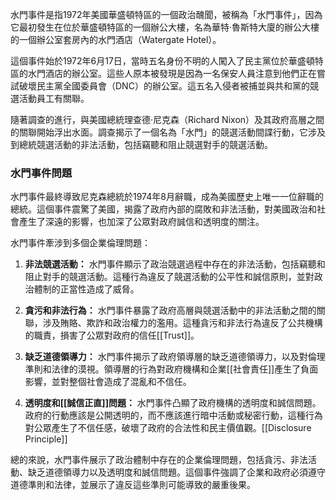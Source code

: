 水門事件是指1972年美國華盛頓特區的一個政治醜聞，被稱為「水門事件」，因為它最初發生在位於華盛頓特區的一個辦公大樓，名為華特·魯斯特大廈的辦公大樓的一個辦公室套房內的水門酒店（Watergate Hotel）。

這個事件始於1972年6月17日，當時五名身份不明的人闖入了民主黨位於華盛頓特區的水門酒店的辦公室。這些人原本被發現是因為一名保安人員注意到他們正在嘗試破壞民主黨全國委員會（DNC）的辦公室。這五名入侵者被捕並與共和黨的競選活動員工有關聯。

隨著調查的進行，與美國總統理查德·尼克森（Richard Nixon）及其政府高層之間的關聯開始浮出水面。調查揭示了一個名為「水門」的競選活動間諜行動，它涉及到總統競選活動的非法活動，包括竊聽和阻止競選對手的競選活動。

### 水門事件問題

水門事件最終導致尼克森總統於1974年8月辭職，成為美國歷史上唯一一位辭職的總統。這個事件震驚了美國，揭露了政府內部的腐敗和非法活動，對美國政治和社會產生了深遠的影響，也加深了公眾對政府誠信和透明度的關注。

水門事件牽涉到多個企業倫理問題：

1. **非法競選活動：** 水門事件顯示了政治競選過程中存在的非法活動，包括竊聽和阻止對手的競選活動。這種行為違反了競選活動的公平性和誠信原則，並對政治體制的正當性造成了威脅。

2. **貪污和非法行為：** 水門事件暴露了政府高層與競選活動中的非法活動之間的關聯，涉及賄賂、欺詐和政治權力的濫用。這種貪污和非法行為違反了公共機構的職責，損害了公眾對政府的信任[[Trust]]。

3. **缺乏道德領導力：** 水門事件揭示了政府領導層的缺乏道德領導力，以及對倫理準則和法律的漠視。領導層的行為對政府機構和企業[[社會責任]]產生了負面影響，並對整個社會造成了混亂和不信任。

4. **透明度和[[誠信正直]]問題：** 水門事件凸顯了政府機構的透明度和誠信問題。政府的行動應該是公開透明的，而不應該進行暗中活動或秘密行動，這種行為對公眾產生了不信任感，破壞了政府的合法性和民主價值觀。[[Disclosure Principle]]

總的來說，水門事件展示了政治體制中存在的企業倫理問題，包括貪污、非法活動、缺乏道德領導力以及透明度和誠信問題。這個事件強調了企業和政府必須遵守道德準則和法律，並展示了違反這些準則可能導致的嚴重後果。